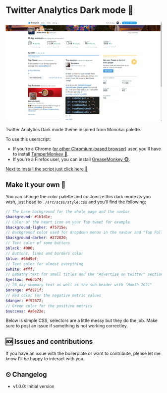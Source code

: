 # Twitter Analytics Dark mode 🐣

![](./img/twitter-analytics-dark-mode.gif)

Twitter Analytics Dark mode theme inspired from Monokai palette.

To use this userscript:

* If you're a Chrome ([or other Chromium-based browser](https://alternativeto.net/category/browsers/chromium-based/)) user, you'll have to install [TamperMonkey 🔳](https://chrome.google.com/webstore/detail/tampermonkey/dhdgffkkebhmkfjojejmpbldmpobfkfo).
* If you're a Firefox user, you can install [GreaseMonkey 🐵](https://addons.mozilla.org/en-US/firefox/addon/greasemonkey/).

[Next to install the script just click here 💾](https://github.com/tarkant/twitter-analytics-dark-theme/raw/master/dist/twitter-analytics-dark-theme.user.js)

## Make it your own 🌈

You can change the color palette and customize this dark mode as you wish, just head to `./src/scss/style.css` and you'll find the following:

```scss
// The base background for the whole page and the navbar
$background: #1b1d1e;
// Color of the heart icon on your Top tweet for example
$background-ligher: #75715e;
// Background color used for dropdown menus in the navbar and "Top Follower" card
$background-darker: #272820;
// Text color of some buttons
$black: #000;
// Buttons, links and borders color
$blue: #66d9ef;
// Text color for almost everything
$white: #fff;
// Empathy text for small titles and the "Advertise on twitter" section
$yellow: #e6db74;
// 28 day summary text as well as the sub-header with "Month 2021"
$orange: #fd971f;
// Red color for the negative metric values
$danger: #f92672;
// Green color for the positive metrics
$success: #a6e22e;
```

Below is simple CSS, selectors are a little messy but they do the job. Make sure to post an issue if something is not working correctley.

## 🆘 Issues and contributions

If you have an issue with the boilerplate or want to contribute, please let me know I'll be happy to interact with you.

## ⏲ Changelog

- v1.0.0: Initial version